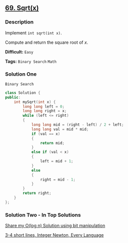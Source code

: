 ## [69. Sqrt(x)](https://leetcode.com/problems/sqrtx/#/description)

### Description

Implement `int sqrt(int x)`.

Compute and return the square root of *x*.



**Difficult:** `Easy`

**Tags:** `Binary Search` `Math`



### Solution One

`Binary Search`

```c++
class Solution {
public:
    int mySqrt(int x) {
        long long left = 0;
        long long right = x;
        while (left <= right)
        {
            long long mid = (right - left) / 2 + left;
            long long val = mid * mid;
            if (val == x)
            {
                return mid;
            }
            else if (val < x)
            {
                left = mid + 1;
            }
            else
            {
                right = mid - 1;
            }
        }
        return right;
    }
};
```



### Solution Two - In Top Solutions

[Share my O(log n) Solution using bit manipulation](https://discuss.leetcode.com/topic/2671/share-my-o-log-n-solution-using-bit-manipulation)

[3-4 short lines, Integer Newton, Every Language](https://discuss.leetcode.com/topic/24532/3-4-short-lines-integer-newton-every-language)